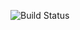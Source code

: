 ![Build Status](https://app.travis-ci.com/gl-chain/imgtool.svg?token=1qKrxsk4WBqvsbsSyU8k&branch=master)